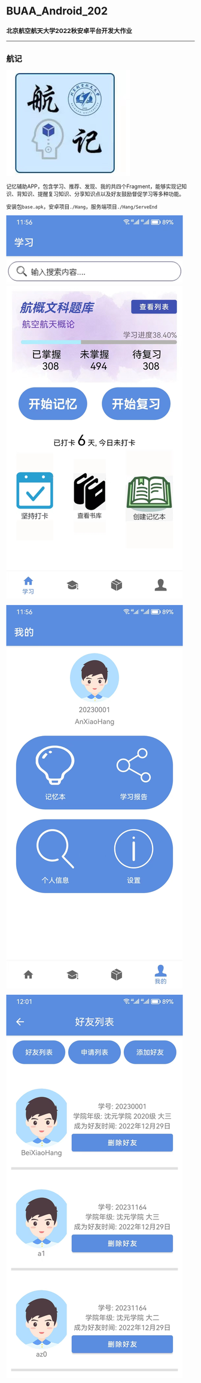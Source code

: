 # BUAA_Android_202

### 北京航空航天大学2022秋安卓平台开发大作业

--------------------------------

## 航记

![](https://github.com/dhcpack/BUAA_Android_2022/blob/main/icon.jpg)

记忆辅助APP，包含学习、推荐、发现、我的共四个Fragment，能够实现记知识、背知识、提醒复习知识、分享知识点以及好友鼓励督促学习等多种功能。

安装包`base.apk`，安卓项目`./Hang`，服务端项目`./Hang/ServeEnd`



![](https://github.com/dhcpack/BUAA_Android_2022/blob/main/hj1.jpg)

![](https://github.com/dhcpack/BUAA_Android_2022/blob/main/hj2.jpg)

![](https://github.com/dhcpack/BUAA_Android_2022/blob/main/hj3.jpg)

